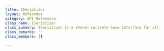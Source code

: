 ```yaml
---
title: ISerializer
layout: Reference
category: API Reference
class_name: ISerializer
class_summary: ISerializer is a shared concrete base interface for all stream formatters.
class_remarks: ''
class_members: []

---
```

